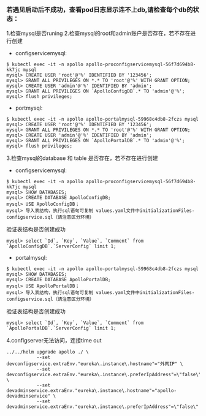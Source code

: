 ### 若遇见启动后不成功，查看pod日志显示连不上db,请检查每个db的状态：
1.检查mysql是否runing
2.检查mysql的root和admin账户是否存在，若不存在进行创建
  - configservicemysql:
  ```
  $ kubectl exec -it -n apollo apollo-proconfigservicemysql-56f7d694b8-kk7jc mysql
  mysql> CREATE USER 'root'@'%' IDENTIFIED BY '123456';
  mysql> GRANT ALL PRIVILEGES ON *.* TO 'root'@'%' WITH GRANT OPTION;
  mysql> CREATE USER 'admin'@'%' IDENTIFIED BY 'admin';
  mysql> GRANT ALL PRIVILEGES ON `ApolloConfigDB`.* TO 'admin'@'%';
  mysql> flush privileges; 
  ```
  - portmysql:
  ```
  $ kubectl exec -it -n apollo apollo-portalmysql-59968c4db8-2fczs mysql
  mysql> CREATE USER 'root'@'%' IDENTIFIED BY '123456';
  mysql> GRANT ALL PRIVILEGES ON *.* TO 'root'@'%' WITH GRANT OPTION;
  mysql> CREATE USER 'admin'@'%' IDENTIFIED BY 'admin';
  mysql> GRANT ALL PRIVILEGES ON `ApolloPortalDB`.* TO 'admin'@'%';
  mysql> flush privileges; 
  ```
3.检查mysql的database 和 table 是否存在，若不存在进行创建
  - configservicemysql:
  ```
  $ kubectl exec -it -n apollo apollo-proconfigservicemysql-56f7d694b8-kk7jc mysql
  mysql> SHOW DATABASES;
  mysql> CREATE DATABASE ApolloConfigDB;
  mysql> USE ApolloConfigDB；
  mysql> 导入表结构，执行sql语句可复制 values.yaml文件中initializationFiles-configservice.sql（请注意区分环境）
  ```
  验证表结构是否创建成功
  ```
  mysql> select `Id`, `Key`, `Value`, `Comment` from `ApolloConfigDB`.`ServerConfig` limit 1;
  ```
  - portalmysql:
  ```
  $ kubectl exec -it -n apollo apollo-portalmysql-59968c4db8-2fczs mysql
  mysql> SHOW DATABASES;
  mysql> CREATE DATABASE ApolloPortalDB;
  mysql> USE ApolloPortalDB；
  mysql> 导入表结构，执行sql语句可复制 values.yaml文件中initializationFiles-configservice.sql（请注意区分环境）
  ```
  验证表结构是否创建成功
  ```
  mysql> select `Id`, `Key`, `Value`, `Comment` from `ApolloPortalDB`.`ServerConfig` limit 1;
  ```
  4.configserver无法访问，连接time out
  ```
  ../../helm upgrade apollo ./ \
             --set devconfigservice.extraEnv."eureka\.instance\.hostname"="外网IP" \
             --set devconfigservice.extraEnv."eureka\.instance\.preferIpAddress"=\"false\" \
             --set devadminservice.extraEnv."eureka\.instance\.hostname"="apollo-devadminservice" \
             --set devadminservice.extraEnv."eureka\.instance\.preferIpAddress"=\"false\" 
  ```
  
